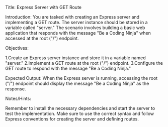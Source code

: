 Title: Express Server with GET Route

Introduction:
You are tasked with creating an Express server and implementing a GET route. The server instance should be stored in a variable called "server." The scenario involves building a basic web application that responds with the message "Be a Coding Ninja" when accessed at the root ("/") endpoint.

Objectives:

1.Create an Express server instance and store it in a variable named "server."
2.Implement a GET route at the root ("/") endpoint.
3.Configure the GET route to respond with the message "Be a Coding Ninja."

Expected Output:
When the Express server is running, accessing the root ("/") endpoint should display the message "Be a Coding Ninja" as the response.

Notes/Hints:

Remember to install the necessary dependencies and start the server to test the implementation.
Make sure to use the correct syntax and follow Express conventions for creating the server and defining routes.

